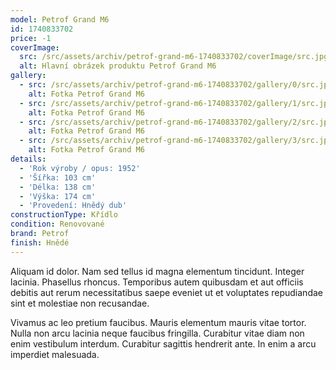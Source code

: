 ```yaml
---
model: Petrof Grand M6
id: 1740833702
price: -1
coverImage:
  src: /src/assets/archiv/petrof-grand-m6-1740833702/coverImage/src.jpg
  alt: Hlavní obrázek produktu Petrof Grand M6
gallery:
  - src: /src/assets/archiv/petrof-grand-m6-1740833702/gallery/0/src.jpg
    alt: Fotka Petrof Grand M6
  - src: /src/assets/archiv/petrof-grand-m6-1740833702/gallery/1/src.jpg
    alt: Fotka Petrof Grand M6
  - src: /src/assets/archiv/petrof-grand-m6-1740833702/gallery/2/src.jpg
    alt: Fotka Petrof Grand M6
  - src: /src/assets/archiv/petrof-grand-m6-1740833702/gallery/3/src.jpg
    alt: Fotka Petrof Grand M6
details:
  - 'Rok výroby / opus: 1952'
  - 'Šířka: 103 cm'
  - 'Délka: 138 cm'
  - 'Výška: 174 cm'
  - 'Provedení: Hnědý dub'
constructionType: Křídlo
condition: Renovované
brand: Petrof
finish: Hnědé
---
```

Aliquam id dolor. Nam sed tellus id magna elementum tincidunt. Integer lacinia. Phasellus rhoncus. Temporibus autem quibusdam et aut officiis debitis aut rerum necessitatibus saepe eveniet ut et voluptates repudiandae sint et molestiae non recusandae.

Vivamus ac leo pretium faucibus. Mauris elementum mauris vitae tortor. Nulla non arcu lacinia neque faucibus fringilla. Curabitur vitae diam non enim vestibulum interdum. Curabitur sagittis hendrerit ante. In enim a arcu imperdiet malesuada.
